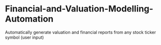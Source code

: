 # Financial-and-Valuation-Modelling-Automation
Automatically generate valuation and financial reports from any stock ticker symbol (user input)
